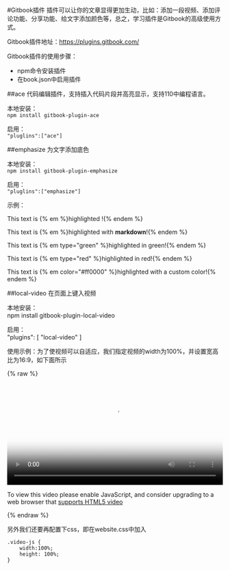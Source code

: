 #Gitbook插件
插件可以让你的文章显得更加生动，比如：添加一段视频、添加评论功能、分享功能、给文字添加颜色等，总之，学习插件是Gitbook的高级使用方式。

Gitbook插件地址：https://plugins.gitbook.com/

Gitbook插件的使用步骤：
* npm命令安装插件
* 在book.json中启用插件


##ace 
代码编辑插件，支持插入代码片段并高亮显示，支持110中编程语言。

本地安装：   
`npm install gitbook-plugin-ace`

启用：   
`"pluglins":["ace"]`


##emphasize
为文字添加底色

本地安装：   
`npm install gitbook-plugin-emphasize`

启用：   
`"pluglins":["emphasize"]`

示例：   

This text is {% em %}highlighted !{% endem %}

This text is {% em %}highlighted with **markdown**!{% endem %}

This text is {% em type="green" %}highlighted in green!{% endem %}

This text is {% em type="red" %}highlighted in red!{% endem %}

This text is {% em color="#ff0000" %}highlighted with a custom color!{% endem %}

##local-video
在页面上键入视频

本地安装：   
npm install gitbook-plugin-local-video

启用：   
"plugins": [ "local-video" ]

使用示例：为了使视频可以自适应，我们指定视频的width为100%，并设置宽高比为16:9，如下面所示

{% raw %}
<video id="my-video" class="video-js" controls preload="auto" width="100%" 
poster="http://zhangjikai.com/resource/poster.jpg" data-setup='{"aspectRatio":"16:9"}'>
  <source src="http://zhangjikai.com/resource/demo.mp4" type='video/mp4' >
  <p class="vjs-no-js">
    To view this video please enable JavaScript, and consider upgrading to a web browser that
    <a href="http://videojs.com/html5-video-support/" target="_blank">supports HTML5 video</a>
  </p>
</video>
{% endraw %}

另外我们还要再配置下css，即在website.css中加入

    .video-js {
        width:100%;
        height: 100%;
    }
